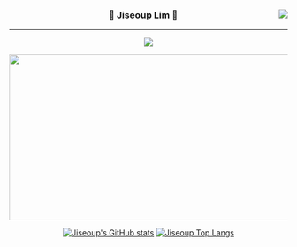<div align="center">
  <img align="right" src="https://github-readme-stats.vercel.app/api/top-langs/?username=Jiseoup&exclude_repo=Jiseoup.github.io&theme=dracula&layout=compact&langs_count=6"/>
  
  ### 🐸 Jiseoup Lim 🐸
  ---
  <a href="https://github.com/Jiseoup"><img src="https://hits.seeyoufarm.com/api/count/incr/badge.svg?url=https%3A%2F%2Fgithub.com%2FJiseoup%2F&count_bg=%23555555&title_bg=%23555555&icon=github.svg&icon_color=%23E7E7E7&title=GitHub&edge_flat=false"/></a>

  <a href="https://github.com/devxb/gitanimals">
  <img
    src="https://render.gitanimals.org/farms/Jiseoup"
    width="600"
    height="300"
  />
  </a>

  [![Jiseoup's GitHub stats](https://github-readme-stats.vercel.app/api?username=Jiseoup&count_private=true&show_icons=true&theme=onedark)](https://github.com/Jiseoup/github-readme-stats)
  [![Jiseoup Top Langs](https://github-readme-stats.vercel.app/api/top-langs/?username=Jiseoup&theme=onedark)](https://github.com/Jiseoup/github-readme-stats)
  
  <br>
</div>
